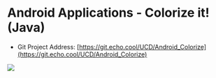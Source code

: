 
# Android Applications - Colorize it! (Java)

* Git Project Address: [https://git.echo.cool/UCD/Android_Colorize](https://git.echo.cool/UCD/Android_Colorize)

[![](https://www.yuyangwang.org/assets/images/Android%20Applications%20-%20Colorize%20it!%20(Java).png)](https://www.yuyangwang.org/assets/images/Android%20Applications%20-%20Colorize%20it!%20(Java).png)

